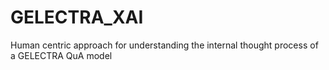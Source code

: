 # GELECTRA_XAI
Human centric approach for understanding the internal thought process of a GELECTRA QuA model
